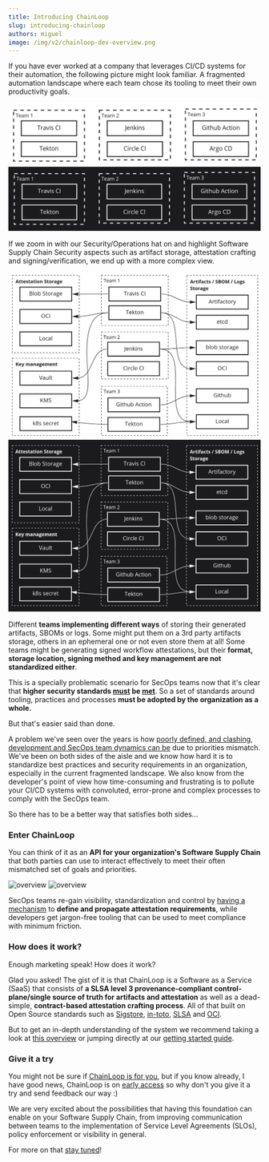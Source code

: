 ```yaml
---
title: Introducing ChainLoop
slug: introducing-chainloop
authors: miguel
image: /img/v2/chainloop-dev-overview.png
---
```


If you have ever worked at a company that leverages CI/CD systems for their automation, the following picture might look familiar. A fragmented automation landscape where each team chose its tooling to meet their own productivity goals. 

<!--truncate-->

![overview](fragmentation.png#gh-light-mode-only)
![overview](fragmentation-dark.png#gh-dark-mode-only)


If we zoom in with our Security/Operations hat on and highlight Software Supply Chain Security aspects such as artifact storage, attestation crafting and signing/verification, we end up with a more complex view.

![overview](fragmentation-ssc.png#gh-light-mode-only)
![overview](fragmentation-ssc-dark.png#gh-dark-mode-only)


Different **teams implementing different ways** of storing their generated artifacts, SBOMs or logs. Some might put them on a 3rd party artifacts storage, others in an ephemeral one or not even store them at all! Some teams might be generating signed workflow attestations, but their **format, storage location, signing method and key management are not standardized either**.  

This is a specially problematic scenario for SecOps teams now that it's clear that **higher security standards [must](https://nvlpubs.nist.gov/nistpubs/SpecialPublications/NIST.SP.800-218.pdf) be [met](https://www.federalregister.gov/documents/2021/05/17/2021-10460/improving-the-nations-cybersecurity)**. So a set of standards around tooling, practices and processes **must be adopted by the organization as a whole.** 

But that's easier said than done.

A problem we've seen over the years is how [poorly defined, and clashing, development and SecOps team dynamics can be](/blog/a-tale-of-supply-chain-attestation) due to priorities mismatch. We've been on both sides of the aisle and we know how hard it is to standardize best practices and security requirements in an organization, especially in the current fragmented landscape. We also know from the developer's point of view how time-consuming and frustrating is to pollute your CI/CD systems with convoluted, error-prone and complex processes to comply with the SecOps team.

So there has to be a better way that satisfies both sides...

### Enter ChainLoop

You can think of it as an **API for your organization's Software Supply Chain** that both parties can use to interact effectively to meet their often mismatched set of goals and priorities. 

![overview](/img/v2/chainloop-dev-overview.png#gh-light-mode-only)
![overview](/img/v2/chainloop-dev-overview-dark.png#gh-dark-mode-only)

SecOps teams re-gain visibility, standardization and control by [having a mechanism](/getting-started/workflow-definition#workflow-contracts) to **define and propagate attestation requirements**, while developers get jargon-free tooling that can be used to meet compliance with minimum friction.

### How does it work?

Enough marketing speak! How does it work? 

Glad you asked! The gist of it is that ChainLoop is a Software as a Service (SaaS) that consists of **a SLSA level 3 provenance-compliant control-plane/single source of truth for artifacts and attestation** as well as a dead-simple, **contract-based attestation crafting process**. All of that built on Open Source standards such as [Sigstore](https://www.sigstore.dev/), [in-toto](https://in-toto.io/), [SLSA](https://slsa.dev) and [OCI](https://github.com/opencontainers/image-spec/blob/main/spec.md). 

But to get an in-depth understanding of the system we recommend taking a look at [this overview](/#how-does-it-work) or jumping directly at our [getting started guide](/category/getting-started).

### Give it a try

You might not be sure if [ChainLoop is for you](https://docs.chainloop.dev/#who-is-it-for), but if you know already, I have good news, ChainLoop is on [early access](/category/getting-started) so why don't you give it a try and send feedback our way :)

We are very excited about the possibilities that having this foundation can enable on your Software Supply Chain, from improving communication between teams to the implementation of Service Level Agreements (SLOs), policy enforcement or visibility in general. 

For more on that [stay tuned](https://us21.list-manage.com/contact-form?u=801f42b3abafc40b1a17c5f25&form_id=3f3bbfe15e6fcd4a60be9b966652cfd5)!